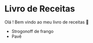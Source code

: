 # Livro de Receitas

Olá ! Bem vindo ao meu livro de receitas :wave:	

- Strogonoff de frango
- Pavê
